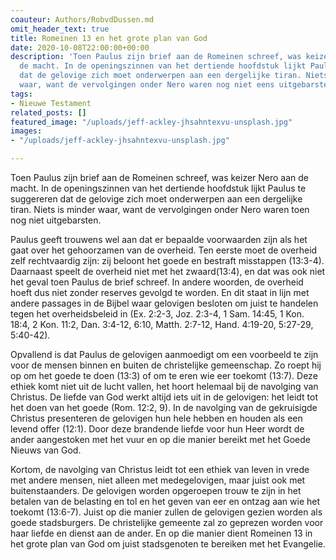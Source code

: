 ```yaml
---
coauteur: Authors/RobvdDussen.md
omit_header_text: true
title: Romeinen 13 en het grote plan van God
date: 2020-10-08T22:00:00+00:00
description: 'Toen Paulus zijn brief aan de Romeinen schreef, was keizer Nero aan
  de macht. In de openingszinnen van het dertiende hoofdstuk lijkt Paulus te suggereren
  dat de gelovige zich moet onderwerpen aan een dergelijke tiran. Niets is minder
  waar, want de vervolgingen onder Nero waren nog niet eens uitgebarsten. '
tags:
- Nieuwe Testament
related_posts: []
featured_image: "/uploads/jeff-ackley-jhsahntexvu-unsplash.jpg"
images:
- "/uploads/jeff-ackley-jhsahntexvu-unsplash.jpg"

---
```

Toen Paulus zijn brief aan de Romeinen schreef, was keizer Nero aan de macht. In de openingszinnen van het dertiende hoofdstuk lijkt Paulus te suggereren dat de gelovige zich moet onderwerpen aan een dergelijke tiran. Niets is minder waar, want de vervolgingen onder Nero waren toen nog niet uitgebarsten.

Paulus geeft trouwens wel aan dat er bepaalde voorwaarden zijn als het gaat over het gehoorzamen van de overheid. Ten eerste moet de overheid zelf rechtvaardig zijn: zij beloont het goede en bestraft misstappen (13:3-4). Daarnaast speelt de overheid niet met het zwaard(13:4), en dat was ook niet het geval toen Paulus de brief schreef. In andere woorden, de overheid hoeft dus niet zonder reserves gevolgd te worden. En dit staat in lijn met andere passages in de Bijbel waar gelovigen besloten om juist te handelen tegen het overheidsbeleid in (Ex. 2:2-3, Joz. 2:3-4, 1 Sam. 14:45, 1 Kon. 18:4, 2 Kon. 11:2, Dan. 3:4-12, 6:10, Matth. 2:7-12, Hand. 4:19-20, 5:27-29, 5:40-42).

Opvallend is dat Paulus de gelovigen aanmoedigt om een voorbeeld te zijn voor de mensen binnen en buiten de christelijke gemeenschap. Zo roept hij op om het goede te doen (13:3) of om te eren wie eer toekomt (13:7). Deze ethiek komt niet uit de lucht vallen, het hoort helemaal bij de navolging van Christus. De liefde van God werkt altijd iets uit in de gelovigen: het leidt tot het doen van het goede (Rom. 12:2, 9). In de navolging van de gekruisigde Christus presenteren de gelovigen hun hele hebben en houden als een levend offer (12:1). Door deze brandende liefde voor hun Heer wordt de ander aangestoken met het vuur en op die manier bereikt met het Goede Nieuws van God.

Kortom, de navolging van Christus leidt tot een ethiek van leven in vrede met andere mensen, niet alleen met medegelovigen, maar juist ook met buitenstaanders. De gelovigen worden opgeroepen trouw te zijn in het betalen van de belasting en tol en het geven van eer en ontzag aan wie het toekomt (13:6-7). Juist op die manier zullen de gelovigen gezien worden als goede stadsburgers. De christelijke gemeente zal zo geprezen worden voor haar liefde en dienst aan de ander. En op die manier dient Romeinen 13 in het grote plan van God om juist stadsgenoten te bereiken met het Evangelie. 